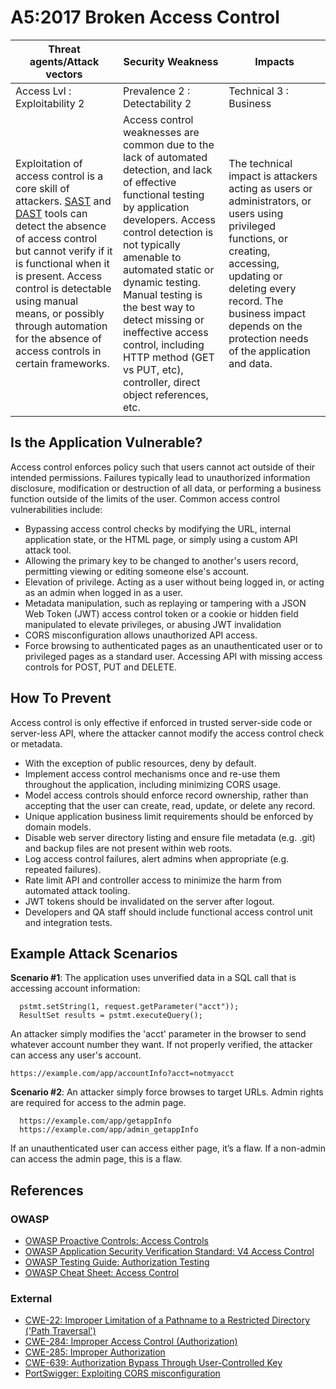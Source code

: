 # A5:2017 Broken Access Control

| Threat agents/Attack vectors                                                                                                                                                                                                                                                                                                                                                                                                                                | Security Weakness                                                                                                                                                                                                                                                                                                                                                                                               | Impacts                                                                                                                                                                                                                                               |
| ----------------------------------------------------------------------------------------------------------------------------------------------------------------------------------------------------------------------------------------------------------------------------------------------------------------------------------------------------------------------------------------------------------------------------------------------------------- | --------------------------------------------------------------------------------------------------------------------------------------------------------------------------------------------------------------------------------------------------------------------------------------------------------------------------------------------------------------------------------------------------------------- | ----------------------------------------------------------------------------------------------------------------------------------------------------------------------------------------------------------------------------------------------------- |
| Access Lvl : Exploitability 2                                                                                                                                                                                                                                                                                                                                                                                                                               | Prevalence 2 : Detectability 2                                                                                                                                                                                                                                                                                                                                                                                  | Technical 3 : Business                                                                                                                                                                                                                                |
| Exploitation of access control is a core skill of attackers. [SAST](https://owasp.org/www-community/Source_Code_Analysis_Tools) and [DAST](https://owasp.org/www-community/Vulnerability_Scanning_Tools) tools can detect the absence of access control but cannot verify if it is functional when it is present. Access control is detectable using manual means, or possibly through automation for the absence of access controls in certain frameworks. | Access control weaknesses are common due to the lack of automated detection, and lack of effective functional testing by application developers. Access control detection is not typically amenable to automated static or dynamic testing. Manual testing is the best way to detect missing or ineffective access control, including HTTP method (GET vs PUT, etc), controller, direct object references, etc. | The technical impact is attackers acting as users or administrators, or users using privileged functions, or creating, accessing, updating or deleting every record. The business impact depends on the protection needs of the application and data. |

## Is the Application Vulnerable?

Access control enforces policy such that users cannot act outside of their intended permissions. Failures typically lead to unauthorized information disclosure, modification or destruction of all data, or performing a business function outside of the limits of the user. Common access control vulnerabilities include:

- Bypassing access control checks by modifying the URL, internal application state, or the HTML page, or simply using a custom API attack tool.
- Allowing the primary key to be changed to another's users record, permitting viewing or editing someone else's account.
- Elevation of privilege. Acting as a user without being logged in, or acting as an admin when logged in as a user.
- Metadata manipulation, such as replaying or tampering with a JSON Web Token (JWT) access control token or a cookie or hidden field manipulated to elevate privileges, or abusing JWT invalidation
- CORS misconfiguration allows unauthorized API access.
- Force browsing to authenticated pages as an unauthenticated user or to privileged pages as a standard user. Accessing API with missing access controls for POST, PUT and DELETE.

## How To Prevent

Access control is only effective if enforced in trusted server-side code or server-less API, where the attacker cannot modify the access control check or metadata.

- With the exception of public resources, deny by default.
- Implement access control mechanisms once and re-use them throughout the application, including minimizing CORS usage.
- Model access controls should enforce record ownership, rather than accepting that the user can create, read, update, or delete any record.
- Unique application business limit requirements should be enforced by domain models.
- Disable web server directory listing and ensure file metadata (e.g. .git) and backup files are not present within web roots.
- Log access control failures, alert admins when appropriate (e.g. repeated failures).
- Rate limit API and controller access to minimize the harm from automated attack tooling.
- JWT tokens should be invalidated on the server after logout.
- Developers and QA staff should include functional access control unit and integration tests.

## Example Attack Scenarios

**Scenario #1**: The application uses unverified data in a SQL call that is accessing account information:

```
  pstmt.setString(1, request.getParameter("acct"));
  ResultSet results = pstmt.executeQuery();
```

An attacker simply modifies the 'acct' parameter in the browser to send whatever account number they want. If not properly verified, the attacker can access any user's account.

`https://example.com/app/accountInfo?acct=notmyacct`

**Scenario #2**: An attacker simply force browses to target URLs. Admin rights are required for access to the admin page.

```
  https://example.com/app/getappInfo
  https://example.com/app/admin_getappInfo
```

If an unauthenticated user can access either page, it’s a flaw. If a non-admin can access the admin page, this is a flaw.

## References

### OWASP

- [OWASP Proactive Controls: Access Controls](https://owasp.org/www-project-proactive-controls/v3/en/c7-enforce-access-controls)
- [OWASP Application Security Verification Standard: V4 Access Control](https://github.com/OWASP/ASVS/blob/v4.0.2/4.0/en/0x12-V4-Access-Control.md)
- [OWASP Testing Guide: Authorization Testing](https://owasp.org/www-project-web-security-testing-guide/latest/4-Web_Application_Security_Testing/05-Authorization_Testing/README)
- [OWASP Cheat Sheet: Access Control](https://cheatsheetseries.owasp.org/cheatsheets/Access_Control_Cheat_Sheet.html)

### External

- [CWE-22: Improper Limitation of a Pathname to a Restricted Directory ('Path Traversal')](https://cwe.mitre.org/data/definitions/22.html)
- [CWE-284: Improper Access Control (Authorization)](https://cwe.mitre.org/data/definitions/284.html)
- [CWE-285: Improper Authorization](https://cwe.mitre.org/data/definitions/285.html)
- [CWE-639: Authorization Bypass Through User-Controlled Key](https://cwe.mitre.org/data/definitions/639.html)
- [PortSwigger: Exploiting CORS misconfiguration](https://portswigger.net/research/exploiting-cors-misconfigurations-for-bitcoins-and-bounties)
